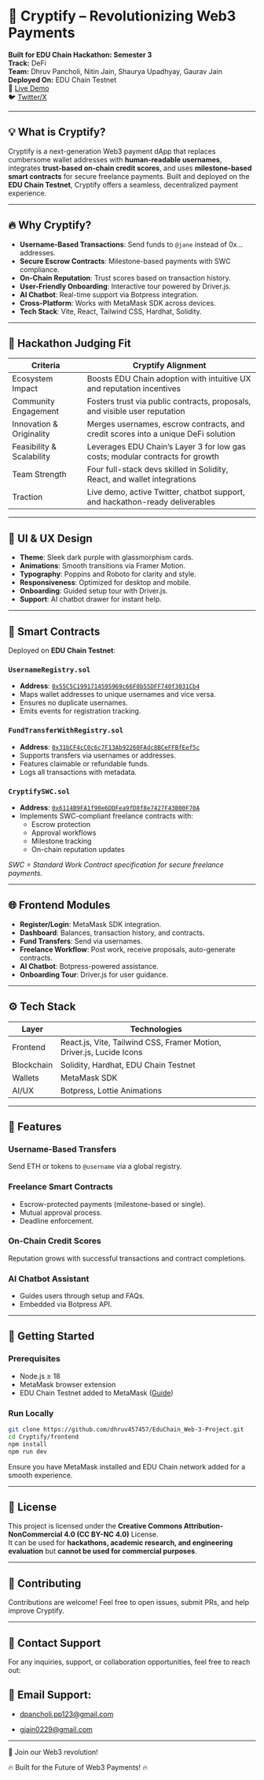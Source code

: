 # 🚀 Cryptify – Revolutionizing Web3 Payments

**Built for EDU Chain Hackathon: Semester 3**  
**Track:** DeFi  
**Team:** Dhruv Pancholi, Nitin Jain, Shaurya Upadhyay, Gaurav Jain  
**Deployed On:** EDU Chain Testnet  
🔗 [Live Demo](https://cryptify-defi.vercel.app/)  
🐦 [Twitter/X](https://x.com/CryptifySecure)

---

## 💡 What is Cryptify?

Cryptify is a next-generation Web3 payment dApp that replaces cumbersome wallet addresses with **human-readable usernames**, integrates **trust-based on-chain credit scores**, and uses **milestone-based smart contracts** for secure freelance payments. Built and deployed on the **EDU Chain Testnet**, Cryptify offers a seamless, decentralized payment experience.

---

## 🔥 Why Cryptify?

- **Username-Based Transactions**: Send funds to `@jane` instead of 0x... addresses.
- **Secure Escrow Contracts**: Milestone-based payments with SWC compliance.
- **On-Chain Reputation**: Trust scores based on transaction history.
- **User-Friendly Onboarding**: Interactive tour powered by Driver.js.
- **AI Chatbot**: Real-time support via Botpress integration.
- **Cross-Platform**: Works with MetaMask SDK across devices.
- **Tech Stack**: Vite, React, Tailwind CSS, Hardhat, Solidity.

---

## 🧠 Hackathon Judging Fit

| **Criteria**              | **Cryptify Alignment**                                                                 |
|---------------------------|---------------------------------------------------------------------------------------|
| Ecosystem Impact          | Boosts EDU Chain adoption with intuitive UX and reputation incentives                |
| Community Engagement      | Fosters trust via public contracts, proposals, and visible user reputation           |
| Innovation & Originality  | Merges usernames, escrow contracts, and credit scores into a unique DeFi solution    |
| Feasibility & Scalability | Leverages EDU Chain’s Layer 3 for low gas costs; modular contracts for growth        |
| Team Strength             | Four full-stack devs skilled in Solidity, React, and wallet integrations             |
| Traction                  | Live demo, active Twitter, chatbot support, and hackathon-ready deliverables         |

---

## 🎨 UI & UX Design

- **Theme**: Sleek dark purple with glassmorphism cards.
- **Animations**: Smooth transitions via Framer Motion.
- **Typography**: Poppins and Roboto for clarity and style.
- **Responsiveness**: Optimized for desktop and mobile.
- **Onboarding**: Guided setup tour with Driver.js.
- **Support**: AI chatbot drawer for instant help.

---

## 🔐 Smart Contracts

Deployed on **EDU Chain Testnet**:

### `UsernameRegistry.sol`
- **Address**: [`0x55C5C1991714595969c66F0b55DFF740f3031Cb4`](https://edu-chain-testnet.blockscout.com/address/0x55C5C1991714595969c66F0b55DFF740f3031Cb4)  
- Maps wallet addresses to unique usernames and vice versa.
- Ensures no duplicate usernames.
- Emits events for registration tracking.

### `FundTransferWithRegistry.sol`
- **Address**: [`0x31bCF4cC0c6c7F13Ab92260FAdc8BCeFFBfEef5c`](https://edu-chain-testnet.blockscout.com/address/0x31bCF4cC0c6c7F13Ab92260FAdc8BCeFFBfEef5c)  
- Supports transfers via usernames or addresses.
- Features claimable or refundable funds.
- Logs all transactions with metadata.

### `CryptifySWC.sol`
- **Address**: [`0x6114B9FA1f90e6DDFea9fD8f8e7427F43B00F70A`](https://edu-chain-testnet.blockscout.com/address/0x6114B9FA1f90e6DDFea9fD8f8e7427F43B00F70A)  
- Implements SWC-compliant freelance contracts with:
  - Escrow protection
  - Approval workflows
  - Milestone tracking
  - On-chain reputation updates

*SWC = Standard Work Contract specification for secure freelance payments.*

---

## 🌐 Frontend Modules

- **Register/Login**: MetaMask SDK integration.
- **Dashboard**: Balances, transaction history, and contracts.
- **Fund Transfers**: Send via usernames.
- **Freelance Workflow**: Post work, receive proposals, auto-generate contracts.
- **AI Chatbot**: Botpress-powered assistance.
- **Onboarding Tour**: Driver.js for user guidance.

---

## ⚙️ Tech Stack

| **Layer**     | **Technologies**                                                      |
|---------------|----------------------------------------------------------------------|
| Frontend      | React.js, Vite, Tailwind CSS, Framer Motion, Driver.js, Lucide Icons |
| Blockchain    | Solidity, Hardhat, EDU Chain Testnet                                 |
| Wallets       | MetaMask SDK                                                 |
| AI/UX         | Botpress, Lottie Animations                                  |

---

## 📜 Features

### Username-Based Transfers
Send ETH or tokens to `@username` via a global registry.

### Freelance Smart Contracts
- Escrow-protected payments (milestone-based or single).
- Mutual approval process.
- Deadline enforcement.

### On-Chain Credit Scores
Reputation grows with successful transactions and contract completions.

### AI Chatbot Assistant
- Guides users through setup and FAQs.
- Embedded via Botpress API.

---

## 🚀 Getting Started

### Prerequisites
- Node.js ≥ 18
- MetaMask browser extension
- EDU Chain Testnet added to MetaMask ([Guide](https://docs.educhain.io))

### Run Locally
```bash
git clone https://github.com/dhruv457457/EduChain_Web-3-Project.git
cd Cryptify/frontend
npm install
npm run dev
```

Ensure you have MetaMask installed and EDU Chain network added for a smooth experience.

---

## 📄 License
This project is licensed under the **Creative Commons Attribution-NonCommercial 4.0 (CC BY-NC 4.0)** License.  
It can be used for **hackathons, academic research, and engineering evaluation** but **cannot be used for commercial purposes**. 

---

## 🤝 Contributing
Contributions are welcome! Feel free to open issues, submit PRs, and help improve Cryptify.

---

## 📧 Contact Support
For any inquiries, support, or collaboration opportunities, feel free to reach out:

## 📧 Email Support:

- dpancholi.pp123@gmail.com

- gjain0229@gmail.com

---


🚀 Join our Web3 revolution!

🔥 Built for the Future of Web3 Payments! 🔥
